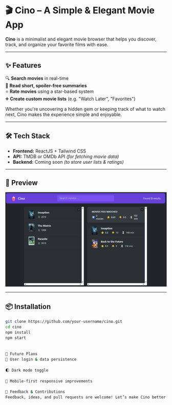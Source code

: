 # 🎬 Cino – A Simple & Elegant Movie App

**Cino** is a minimalist and elegant movie browser that helps you discover, track, and organize your favorite films with ease.

---

## ✨ Features

🔍 **Search movies** in real-time  
📖 **Read short, spoiler-free summaries**  
⭐ **Rate movies** using a star-based system  
➕ **Create custom movie lists** (e.g. "Watch Later", "Favorites")

Whether you're uncovering a hidden gem or keeping track of what to watch next, Cino makes the experience simple and enjoyable.

---

## 🛠 Tech Stack

- **Frontend:** ReactJS + Tailwind CSS
- **API:** TMDB or OMDb API _(for fetching movie data)_
- **Backend:** Coming soon _(to store user lists & ratings)_

---

## 📸 Preview

![alt text](public/img/1.png)

---

## 📦 Installation

```bash
git clone https://github.com/your-username/cino.git
cd cino
npm install
npm start


🚧 Future Plans
🔐 User login & data persistence

🌓 Dark mode toggle

📱 Mobile-first responsive improvements

💬 Feedback & Contributions
Feedback, ideas, and pull requests are welcome! Let’s make Cino better togethe
```
